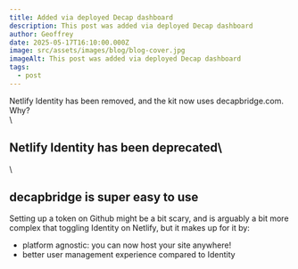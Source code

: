```yaml
---
title: Added via deployed Decap dashboard
description: This post was added via deployed Decap dashboard
author: Geoffrey
date: 2025-05-17T16:10:00.000Z
image: src/assets/images/blog/blog-cover.jpg
imageAlt: This post was added via deployed Decap dashboard
tags:
  - post
---
```

Netlify Identity has been removed, and the kit now uses decapbridge.com. Why?\
\
## Netlify Identity has been deprecated\
\
## decapbridge is super easy to use

Setting up a token on Github might be a bit scary, and is arguably a bit more complex that toggling Identity on Netlify, but it makes up for it by:



* platform agnostic: you can now host your site anywhere!
* better user management experience compared to Identity
